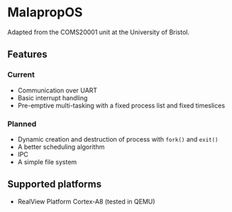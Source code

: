 # MalapropOS

Adapted from the COMS20001 unit at the University of Bristol.

## Features

### Current

* Communication over UART
* Basic interrupt handling
* Pre-emptive multi-tasking with a fixed process list and fixed timeslices

### Planned

* Dynamic creation and destruction of process with `fork()` and `exit()`
* A better scheduling algorithm
* IPC
* A simple file system

## Supported platforms

* RealView Platform Cortex-A8 (tested in QEMU)

